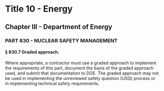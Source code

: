 
# Title 10 - Energy
## Chapter III - Department of Energy
### PART 830 - NUCLEAR SAFETY MANAGEMENT
#### § 830.7 Graded approach.

Where appropriate, a contractor must use a graded approach to implement the requirements of this part, document the basis of the graded approach used, and submit that documentation to DOE. The graded approach may not be used in implementing the unreviewed safety question (USQ) process or in implementing technical safety requirements.
